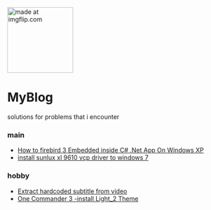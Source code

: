  <img height="150" src="https://github.com/user-attachments/assets/9870c6d4-e16d-4f23-967f-96fa3acd1242" title="made at imgflip.com"/> 
 

# MyBlog
solutions for problems that i encounter 

### main
* [How to firebird 3 Embedded  inside C# .Net App On Windows XP ](https://github.com/blackholeearth/MyBlog/blob/master/Firebird%203%20Embed%20App%20%20on%20WinXp.md)  
* [install sunlux xl 9610 vcp driver to windows 7 ](https://github.com/blackholeearth/MyBlog/blob/master/sunlux%20xl9610%20vcomport%20driver%2064bit%20for%20win7.md)  
 
### hobby
* [Extract hardcoded subtitle from video](https://github.com/blackholeearth/MyBlog/blob/master/Extract%20hardcoded%20subtitle%20from%20video.md)
* [One Commander 3 -install Light_2 Theme ](Light2/OneCommander3_install_Light_2_Theme.md)
